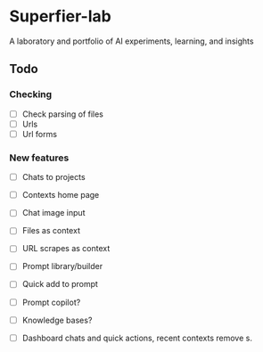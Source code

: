 # Superfier-lab

A laboratory and portfolio of AI experiments, learning, and insights

## Todo

### Checking

- [ ] Check parsing of files
- [ ] Urls
- [ ] Url forms

### New features

- [ ] Chats to projects

- [ ] Contexts home page

- [ ] Chat image input
- [ ] Files as context
- [ ] URL scrapes as context

- [ ] Prompt library/builder
- [ ] Quick add to prompt

- [ ] Prompt copilot?

- [ ] Knowledge bases?

- [ ] Dashboard chats and quick actions, recent contexts remove s.
